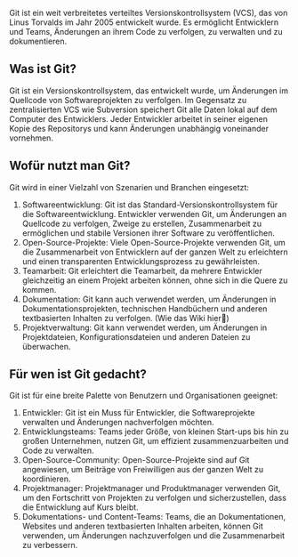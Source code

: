 Git ist ein weit verbreitetes verteiltes Versionskontrollsystem (VCS), das von Linus Torvalds im Jahr 2005 entwickelt wurde. Es ermöglicht Entwicklern und Teams, Änderungen an ihrem Code zu verfolgen, zu verwalten und zu dokumentieren.

## Was ist Git?

Git ist ein Versionskontrollsystem, das entwickelt wurde, um Änderungen im Quellcode von Softwareprojekten zu verfolgen. Im Gegensatz zu zentralisierten VCS wie Subversion speichert Git alle Daten lokal auf dem Computer des Entwicklers. Jeder Entwickler arbeitet in seiner eigenen Kopie des Repositorys und kann Änderungen unabhängig voneinander vornehmen.

## Wofür nutzt man Git?

Git wird in einer Vielzahl von Szenarien und Branchen eingesetzt:

1. Softwareentwicklung: Git ist das Standard-Versionskontrollsystem für die Softwareentwicklung. Entwickler verwenden Git, um Änderungen an Quellcode zu verfolgen, Zweige zu erstellen, Zusammenarbeit zu ermöglichen und stabile Versionen ihrer Software zu veröffentlichen.
2. Open-Source-Projekte: Viele Open-Source-Projekte verwenden Git, um die Zusammenarbeit von Entwicklern auf der ganzen Welt zu erleichtern und einen transparenten Entwicklungsprozess zu gewährleisten.
3. Teamarbeit: Git erleichtert die Teamarbeit, da mehrere Entwickler gleichzeitig an einem Projekt arbeiten können, ohne sich in die Quere zu kommen. 
4. Dokumentation: Git kann auch verwendet werden, um Änderungen in Dokumentationsprojekten, technischen Handbüchern und anderen textbasierten Inhalten zu verfolgen. (Wie das Wiki hier🙂)
5. Projektverwaltung: Git kann verwendet werden, um Änderungen in Projektdateien, Konfigurationsdateien und anderen Dateien zu überwachen.

## Für wen ist Git gedacht?

Git ist für eine breite Palette von Benutzern und Organisationen geeignet:

1. Entwickler: Git ist ein Muss für Entwickler, die Softwareprojekte verwalten und Änderungen nachverfolgen möchten.
2. Entwicklungsteams: Teams jeder Größe, von kleinen Start-ups bis hin zu großen Unternehmen, nutzen Git, um effizient zusammenzuarbeiten und Code zu verwalten.
3. Open-Source-Community: Open-Source-Projekte sind auf Git angewiesen, um Beiträge von Freiwilligen aus der ganzen Welt zu koordinieren.
4. Projektmanager: Projektmanager und Produktmanager verwenden Git, um den Fortschritt von Projekten zu verfolgen und sicherzustellen, dass die Entwicklung auf Kurs bleibt.
5. Dokumentations- und Content-Teams: Teams, die an Dokumentationen, Websites und anderen textbasierten Inhalten arbeiten, können Git verwenden, um Änderungen nachzuverfolgen und die Zusammenarbeit zu verbessern.
 